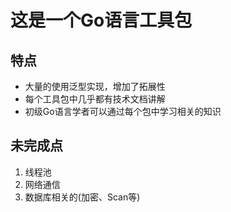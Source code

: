 # 这是一个Go语言工具包

## 特点
- 大量的使用泛型实现，增加了拓展性
- 每个工具包中几乎都有技术文档讲解
- 初级Go语言学者可以通过每个包中学习相关的知识

## 未完成点
1. 线程池
2. 网络通信
3. 数据库相关的(加密、Scan等)
